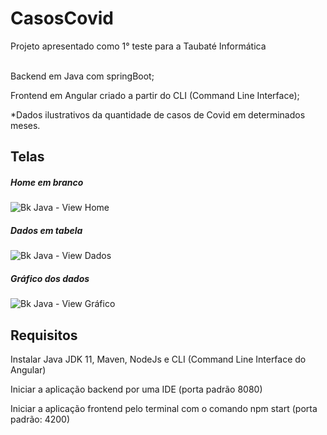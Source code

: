 # CasosCovid
Projeto apresentado como 1° teste para a Taubaté Informática
<br></br>
<p>Backend em Java com springBoot;</p>
<p>Frontend em Angular criado a partir do CLI (Command Line Interface);</p>
<p>*Dados ilustrativos da quantidade de casos de Covid em determinados meses.</p>

<h2>Telas</h2>

<h5>Home em branco</h5>

![Bk Java - View Home](https://user-images.githubusercontent.com/43769331/97952862-80907380-1d7d-11eb-9e7f-baff6da84a74.png)

<h5>Dados em tabela</h5>

![Bk Java - View Dados](https://user-images.githubusercontent.com/43769331/97952863-81290a00-1d7d-11eb-8cb2-4cdf0088f57c.png)

<h5>Gráfico dos dados</h5>

![Bk Java - View Gráfico](https://user-images.githubusercontent.com/43769331/97952864-81290a00-1d7d-11eb-9cdd-44f201e8a810.png)

<h2>Requisitos</h2>

<p>Instalar Java JDK 11, Maven, NodeJs e CLI (Command Line Interface do Angular)</p>
<p>Iniciar a aplicação backend por uma IDE (porta padrão 8080)</p>
<p>Iniciar a aplicação frontend pelo terminal com o comando npm start (porta padrão: 4200)</p>
